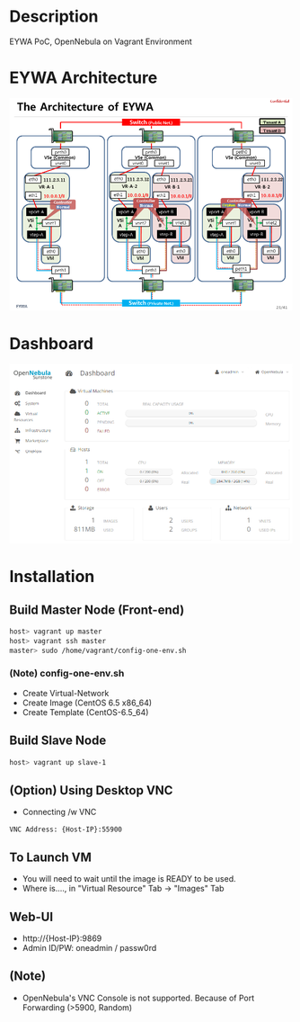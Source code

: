 # Description

EYWA PoC, OpenNebula on Vagrant Environment

# EYWA Architecture

![Architecture](etc-files/Architecture.png)

# Dashboard

![Dashboard](etc-files/Dashboard.png)

# Installation

## Build Master Node (Front-end)

```bash
host> vagrant up master
host> vagrant ssh master
master> sudo /home/vagrant/config-one-env.sh
```

### (Note) config-one-env.sh

* Create Virtual-Network
* Create Image (CentOS 6.5 x86_64)
* Create Template (CentOS-6.5_64)

## Build Slave Node

```bash
host> vagrant up slave-1
```

## (Option) Using Desktop VNC

* Connecting /w VNC

```
VNC Address: {Host-IP}:55900
```

## To Launch VM

* You will need to wait until the image is READY to be used.
* Where is...., in "Virtual Resource" Tab -> "Images" Tab

## Web-UI
  * http://{Host-IP}:9869
  * Admin ID/PW: oneadmin / passw0rd

## (Note)

* OpenNebula's VNC Console is not supported. Because of Port Forwarding (>5900, Random)
